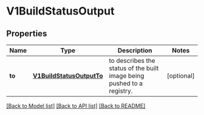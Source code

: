 # V1BuildStatusOutput

## Properties
Name | Type | Description | Notes
------------ | ------------- | ------------- | -------------
**to** | [**V1BuildStatusOutputTo**](V1BuildStatusOutputTo.md) | to describes the status of the built image being pushed to a registry. | [optional] 

[[Back to Model list]](../README.md#documentation-for-models) [[Back to API list]](../README.md#documentation-for-api-endpoints) [[Back to README]](../README.md)


